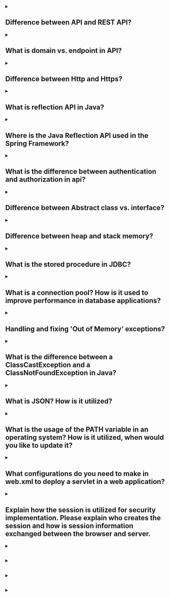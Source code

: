 <details><summary>

## Difference between API and REST API?
</summary>
An API (Application Programming Interface) is a set of rules that define how applications or devices can connect to and communicate with each other. A REST API is a specific type of API that adheres to the constraints of the REST architectural style. REST stands for Representational State Transfer. REST is a style of web architecture that governs the behavior of clients and servers. REST APIs use HTTP requests to interact with data. Traditional APIs can use a variety of protocols.
REST APIs are also known as RESTful APIs. When a client requests a resource using a REST API, the server transfers back the current state of the resource in a standardized representation.
</details>
<details><summary>

## What is domain vs. endpoint in API?
</summary>
A domain is a library of common components, such as parameters, responses, and data models, that are used across multiple API definitions. An endpoint is a component of an API. It's a specific location within an API that accepts requests and sends back responses.
Endpoints are the locations of the resources, and the API uses endpoint URLs to retrieve the requested resources. For example, assuming the base URL of https://api.example.com/v1, the /users endpoint refers to https://api.example.com/v1/users.
APIs work by sending requests for information from a web application or web server and receiving a response.
</details>
<details><summary>

## Difference between Http and Https?
</summary>

HTTP (Hypertext Transfer Protocol) is the primary protocol for transmitting information across the internet. HTTPS (Hypertext Transfer Protocol Secure) is a more secure version of HTTP. The main difference between the two is that HTTPS uses encryption to protect information as it is sent between clients and servers. HTTPS encrypts data entered into a user's device and data going from the website to the browser. This makes it difficult for anyone to intercept information like passwords or credit card numbers.

Here are some other differences between HTTP and HTTPS:
- HTTP sends data over port 80, while HTTPS uses port 443.
- HTTP operates at the application layer, while HTTPS operates at the transport layer.
- HTTP transfers data in plain text, while HTTPS transfers data in cipher text.
- HTTP is faster than HTTPS because HTTPS consumes computation power to encrypt the communication channel.

HTTPS requires an SSL certificate and a CA signature, while HTTP does not require SSL certificates.
</details>
<details><summary>

## What is reflection API in Java?
</summary>
The Java Reflection API is a set of classes and interfaces that allows Java code to examine or modify the runtime behavior of a class at run time. The java.lang.Class class provides many methods that can be used to get metadata, and examine and change the run time behavior of a class. The java.lang and java.lang.reflect packages provide classes for Java reflection.

The Reflection API is mainly used in:
- IDE (Integrated Development Environment) e.g., Eclipse, MyEclipse, NetBeans, etc.
- Debugger
- Test Tools etc.

Here are some examples of how the Reflection API can be used:
- To get information about the fields, methods, and constructors of a class.
- To create instances of classes at runtime.
- To invoke methods at runtime.
- To get and set the values of fields at runtime.
- To override the access control restrictions on classes and members.

The Reflection API is a powerful tool that can be used to do things that would not be possible without it. However, it is important to use it carefully, as it can also be used to do things that could have unintended consequences.
</details>
<details><summary>

## Where is the Java Reflection API used in the Spring Framework?
</summary>
The Java Reflection API is used in the Spring Framework in a number of places, including:

- To create Spring beans at runtime.
- To inject dependencies into Spring Beans.
- To resolve the type of a Spring bean at runtime.
- To invoke methods on Spring beans.
- To get and set the values of fields on Spring beans.
- To override the access control restrictions on Spring beans.


The use of the Java Reflection API in the Spring Framework allows for a greater degree of flexibility and extensibility than would be possible without it. For example, it allows Spring beans to be created at runtime, even if the classes for those beans are not known at compile time. This can be useful in situations where the Spring beans are dynamically generated or loaded from a database.


The use of the Java Reflection API in the Spring Framework also makes it possible to inject dependencies into Spring beans that are not known at compile time. This can be useful in situations where the dependencies are provided by a third-party library or are dynamically generated.


Overall, the use of the Java Reflection API in the Spring Framework makes it a more powerful and flexible framework than would be possible without it.
</details>
<details><summary>

## What is the difference between authentication and authorization in api?
</summary>

Authentication and authorization are two different security functions. Authentication verifies a user's identity, while authorization determines what resources a user can access.

Authentication is the process of verifying a user's identity before granting access to an API. Authorization is the process of determining what resources a user can access.

For example, when you go through security at an airport, you show your ID to authenticate your identity. Authorization is like an airline determining which people can come on board.

Authentication and authorization are often used interchangeably, but they are two separate functions.
</details>
<details><summary>

## Difference between Abstract class vs. interface?
</summary>

Abstract classes and interfaces are both used for abstraction in object-oriented programming. The main difference between the two is that abstract classes can have state, while interfaces cannot. Abstract classes are used to define default behavior for subclasses. Interfaces are used to define behavior that can be implemented by multiple unrelated classes.

Here are some other differences between abstract classes and interfaces:

- Abstract classes can have abstract and non-abstract methods, while interfaces can only have abstract, static, and default methods.
- Abstract classes can extend one abstract class and implement multiple interfaces, while interfaces can only extend other interfaces.
- Abstract classes have no restrictions on field and method modifiers, while in an interface, all are public by default.
- Abstract classes can have instance and static initialization blocks, while interfaces cannot.
- Abstract classes can be used to provide a base for a hierarchy of classes or provide a common implementation. Interfaces can be used to define a contract behavior.
</details>
<details><summary>

## Difference between heap and stack memory?
</summary>

In Java, heap and stack are two different types of memory that are used to store data. The heap is used to store objects, while the stack is used to store local variables and method call information.

The heap is a large, unstructured area of memory that can be used to store any type of object. Objects are created on the heap by the new keyword. The garbage collector is responsible for managing the heap and removing objects that are no longer needed.

The stack is a small, fixed-size area of memory that is used to store local variables and method call information. Local variables are variables that are declared within a method. Method call information is used to keep track of the current method call and the methods that have been called before it.

The stack is used in a last-in, first-out (LIFO) manner. This means that the last variable that was declared is the first variable that is removed. The stack is also used to store the return address of a method call. The return address is the location of the code that will be executed after the method call returns.

The heap and stack are two important parts of the Java memory model. They work together to provide a safe and efficient way to store data.
</details>
<details><summary>

## What is the stored procedure in JDBC?
</summary>

A stored procedure is a set of SQL statements that are stored together as a single block of code in a database. Stored procedures can be reused multiple times without having to write the queries again. They can provide multiple output values and accept input as well as output parameters.

Stored procedures are executed on the server side and perform a set of actions, before returning the results to the client side. They consist of database access commands (SQL), control statements, and data structures that manipulate the data obtained from the database.

Stored procedures are accessible by all applications that can access relational databases, including Java, Python, and PHP. The procedure code is defined in a Java class method and stored in the database. This is executed using SQL.
</details>
<details><summary>

## What is a connection pool? How is it used to improve performance in database applications?
</summary>

A connection pool is a cache of database connections that can be reused when a database is accessed. Connection pooling is a technique that can improve the performance of database applications.

Connection pooling works by:

- Creating a pool of open connections.
- Passing these connections from database operation to database operation as needed.
- Avoiding the overhead of creating a new database connection every time an application or server object requires access to a database.
- Conserving application resources for future requests.
- Allowing a database to scale effectively as the data stored there and the number of clients accessing it grow.

Connection pooling can be implemented by deploying an intermediary queuing system to manage and recycle database connections. The JDBC Connection Pool Assistant can help you create and deploy a connection pool.
</details>
<details><summary>

## Handling and fixing 'Out of Memory' exceptions?
</summary>

Out of Memory exceptions, or OutOfMemoryError, are runtime errors in Java that occur when the Java Virtual Machine (JVM) cannot allocate an object due to insufficient space in the Java heap. The Java Garbage Collector (GC) cannot free up the space required for a new object.

Here are some ways to fix OutOfMemoryError:
- Increase the size of the Metaspace by adding the -XX:MaxMetaspaceSize flag to the startup parameters of your Java application.
- Increase the heap size of the Perm space by using the JVM option "-XX: MaxPermSize".
- Restructure your code to use less memory. For example, you could stream the output instead of holding the whole thing in memory.
- Give the JVM more memory with the -Xmx option.
- Keep data access to a minimum. Let the database do the hard work for you (querying) and only bring back the data you need to the JVM.

You can look in the atlassian-confluence.log to see which type of OutOfMemory Error you're receiving.
</details>
<details><summary>

## What is the difference between a ClassCastException and a ClassNotFoundException in Java?
</summary>

The main difference between a ClassCastException and a ClassNotFoundException in Java is that a ClassCastException is thrown when an object is not of the expected type, while a ClassNotFoundException is thrown when a class cannot be found.

A ClassCastException is a checked exception, which means that it must be caught or declared in the method signature. It is thrown when an object is cast to a type that it is not compatible with. For example, the following code will throw a ClassCastException:
```
Object o = new Integer(10);
String s = (String) o; // This will throw a ClassCastException
```

In this example, the object o is an Integer, but it is being cast to a String. This is not allowed, because an Integer cannot be converted to a String.

A ClassNotFoundException is an unchecked exception, which means that it does not need to be caught or declared in the method signature. It is thrown when a class cannot be found. For example, the following code will throw a ClassNotFoundException:
```
try {
  Class<?> c = Class.forName("java.lang.String");
} catch (ClassNotFoundException e) {
  // This will be executed if the class cannot be found
}
```

In this example, the class java.lang.String is being looked up, but it cannot be found. This is because the class is not in the classpath.

In general, ClassCastExceptions are more common than ClassNotFoundExceptions. This is because ClassCastExceptions can be caused by a variety of errors, such as misspelling a class name or using an incompatible version of a class. ClassNotFoundExceptions are typically only caused by missing classes.
</details>
<details><summary>

## What is JSON? How is it utilized?
</summary>

JSON (JavaScript Object Notation) is a text-based format for storing and transporting data. It is often used when data is sent from a server to a web page or browser. JSON is a lightweight format that is easy to read and write. It is also easy for software to parse and generate.

JSON is used as an alternative to Extensible Markup Language (XML). It was introduced in the early 2000s as part of JavaScript. Today, 
JSON is the universal standard of data exchange.

JSON is used for:
- Exchanging data between web clients and web servers
- Transmitting data in web applications
- Serializing structured data and exchanging it over a network

JSON is a language-independent data format that supports almost every kind of language, framework, and library.
</details>
<details><summary>

## What is the usage of the PATH variable in an operating system? How is it utilized, when would you like to update it?
</summary>

The PATH variable is an environment variable that contains a list of directories the operating system checks before running a command. The PATH variable makes it easy to run commonly used programs located in their own folders. Updating the PATH variable allows you to run any executables found in the directories mentioned in PATH from any directory without typing the absolute file path.

The PATH variable is the most frequently used environment variable. It is an important security control. The default systemwide PATH value is specified in the /etc/profile file. Each user normally has a PATH value in the user's $HOME/. profile file.

If used unwisely, the value of the PATH variable can slow down the operating system by searching too many locations, or invalid locations.
</details>
<details><summary>

## What configurations do you need to make in web.xml to deploy a servlet in a web application?
</summary>

To configure a servlet in web.xml, you need to:
- Define the servlet name and class name using the <servlet> element
- Map the servlet to a URL or URL pattern
- Add initializations and security roles for the servlet
- Define mappings between URL paths and the servlets that handle requests with those paths

The web server uses this configuration to identify the servlet to handle a given request. For example, the doGet() method for HTTP GET requests.

The web.xml file is located in the WEB-INF directory. It does not represent the entire configuration that is available for the web application. Other servlets, filters, and listeners can be defined using programmatic configurations, annotations, and web fragments.
</details>
<details><summary>

## Explain how the session is utilized for security implementation. Please explain who creates the session and how is session information exchanged between the browser and server.
</summary>

A session is a unique identifier that identifies a user's session on a website or application. A session is created when a user logs in to a website or app. The server creates a session ID, or session token, which is a randomly generated string. The session ID is attached to the response and is valid for a period of time.

The session management process is as follows:
1. The user enters login credentials and submits.
2. The client sends a request with the login credentials.
3. The server receives the request and checks if the login credentials are valid.
4. If valid, the server creates a session and attaches the session ID to the response.

The session ID is used to identify if the request came from the authenticated user without needing re-authentication.

Session management involves sharing secrets with authenticated users. Secure cryptographic network communications are essential to maintaining session management security.
</details>
<details><summary>

## 
</summary>


</details>
<details><summary>

## 
</summary>


</details>
<details><summary>

## 
</summary>


</details>
<details><summary>

## 
</summary>


</details>
